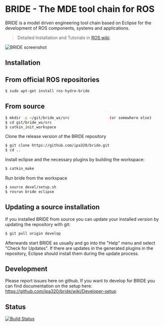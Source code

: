 BRIDE - The MDE tool chain for ROS
==================

BRIDE is a model driven engineering tool chain based on Eclipse for the development of ROS components, systems and applications.
> Detailed Installation and Tutorials in [ROS wiki](http://wiki.ros.org/bride).

![BRIDE screenshot](http://cybernotic.org/bride/img/small_system.png "BRIDE screenshot")


Installation
------------

## From official ROS repositories ##

~~~ sh
$ sudo apt-get install ros-hydro-bride
~~~

## From source ##

~~~ sh
$ mkdir -p ~/git/bride_ws/src                  (or somewhere else)
$ cd git/bride_ws/src
$ catkin_init_workspace
~~~

Clone the release version of the BRIDE repository

~~~ sh
$ git clone https://github.com/ipa320/bride.git
$ cd ..
~~~

Install eclipse and the necessary plugins by building the workspace:

~~~ sh
$ catkin_make
~~~

Run bride from the workspace 

~~~ sh
$ source devel/setup.sh
$ rosrun bride eclipse
~~~


## Updating a source installation ##

If you installed BRIDE from source you can update your installed version by updating the repository with git:

~~~ sh
$ git pull origin develop
~~~

Afterwards start BRIDE as usually and go into the "Help" menu and select "Check for Updates". If there are updates in the generated plugins in the repository, Eclipse should install them during the update process.

Development
------------

Please report issues here on github. If you want to develop for BRIDE you can find documentation on the setup here:
<https://github.com/ipa320/bride/wiki/Developer-setup>
      
Status
------------

[![Build Status](https://travis-ci.org/ipa320/bride.png)](https://travis-ci.org/ipa320/bride)
